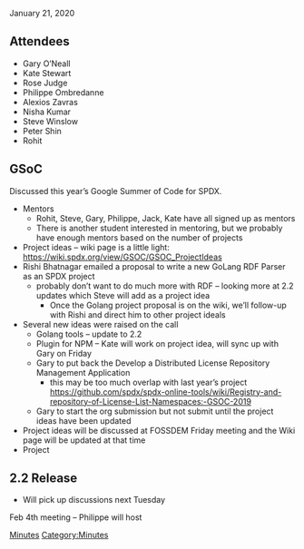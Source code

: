 January 21, 2020

## Attendees

  - Gary O’Neall
  - Kate Stewart
  - Rose Judge
  - Philippe Ombredanne
  - Alexios Zavras
  - Nisha Kumar
  - Steve Winslow
  - Peter Shin
  - Rohit

## GSoC

Discussed this year’s Google Summer of Code for SPDX.

  - Mentors
      - Rohit, Steve, Gary, Philippe, Jack, Kate have all signed up as
        mentors
      - There is another student interested in mentoring, but we
        probably have enough mentors based on the number of projects
  - Project ideas – wiki page is a little light:
    <https://wiki.spdx.org/view/GSOC/GSOC_ProjectIdeas>
  - Rishi Bhatnagar emailed a proposal to write a new GoLang RDF Parser
    as an SPDX project
      - probably don’t want to do much more with RDF – looking more at
        2.2 updates which Steve will add as a project idea
          - Once the Golang project proposal is on the wiki, we’ll
            follow-up with Rishi and direct him to other project ideals
  - Several new ideas were raised on the call
      - Golang tools – update to 2.2
      - Plugin for NPM – Kate will work on project idea, will sync up
        with Gary on Friday
      - Gary to put back the Develop a Distributed License Repository
        Management Application
          - this may be too much overlap with last year’s project
            <https://github.com/spdx/spdx-online-tools/wiki/Registry-and-repository-of-License-List-Namespaces:-GSOC-2019>
      - Gary to start the org submission but not submit until the
        project ideas have been updated
  - Project ideas will be discussed at FOSSDEM Friday meeting and the
    Wiki page will be updated at that time
  - Project

## 2.2 Release

  - Will pick up discussions next Tuesday

Feb 4th meeting – Philippe will host

[Minutes](Category:Technical "wikilink")
[Category:Minutes](Category:Minutes "wikilink")
